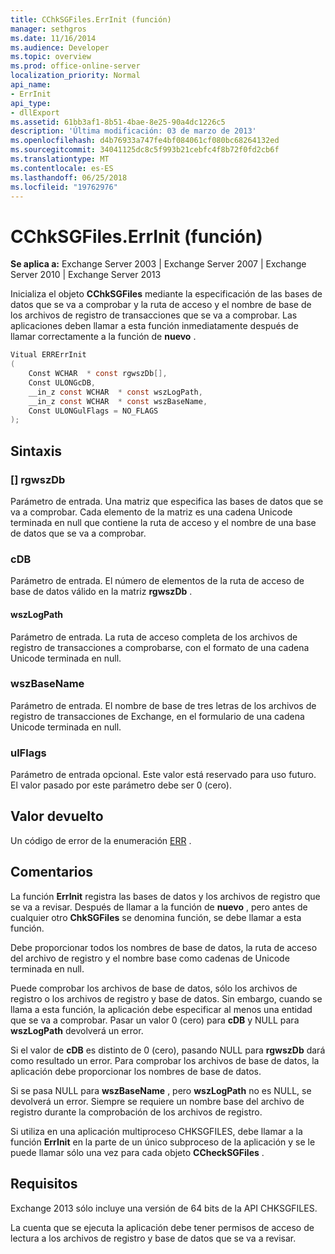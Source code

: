 ```yaml
---
title: CChkSGFiles.ErrInit (función)
manager: sethgros
ms.date: 11/16/2014
ms.audience: Developer
ms.topic: overview
ms.prod: office-online-server
localization_priority: Normal
api_name:
- ErrInit
api_type:
- dllExport
ms.assetid: 61bb3af1-8b51-4bae-8e25-90a4dc1226c5
description: 'Última modificación: 03 de marzo de 2013'
ms.openlocfilehash: d4b76933a747fe4bf084061cf080bc68264132ed
ms.sourcegitcommit: 34041125dc8c5f993b21cebfc4f8b72f0fd2cb6f
ms.translationtype: MT
ms.contentlocale: es-ES
ms.lasthandoff: 06/25/2018
ms.locfileid: "19762976"
---
```

# <a name="cchksgfileserrinit-function"></a>CChkSGFiles.ErrInit (función)
  
**Se aplica a:** Exchange Server 2003 | Exchange Server 2007 | Exchange Server 2010 | Exchange Server 2013
  
Inicializa el objeto **CChkSGFiles** mediante la especificación de las bases de datos que se va a comprobar y la ruta de acceso y el nombre de base de los archivos de registro de transacciones que se va a comprobar. Las aplicaciones deben llamar a esta función inmediatamente después de llamar correctamente a la función de **nuevo** . 
  
```cs
Vitual ERRErrInit  
(
    Const WCHAR  * const rgwszDb[],
    Const ULONGcDB,
    __in_z const WCHAR  * const wszLogPath,
    __in_z const WCHAR  * const wszBaseName,
    Const ULONGulFlags = NO_FLAGS
);

```

## <a name="parameters"></a>Sintaxis

### <a name="rgwszdb"></a>[] rgwszDb
  
Parámetro de entrada. Una matriz que especifica las bases de datos que se va a comprobar. Cada elemento de la matriz es una cadena Unicode terminada en null que contiene la ruta de acceso y el nombre de una base de datos que se va a comprobar.
    
### <a name="cdb"></a>cDB
  
Parámetro de entrada. El número de elementos de la ruta de acceso de base de datos válido en la matriz **rgwszDb** . 
    
#### <a name="wszlogpath"></a>wszLogPath
  
Parámetro de entrada. La ruta de acceso completa de los archivos de registro de transacciones a comprobarse, con el formato de una cadena Unicode terminada en null.
    
### <a name="wszbasename"></a>wszBaseName
  
Parámetro de entrada. El nombre de base de tres letras de los archivos de registro de transacciones de Exchange, en el formulario de una cadena Unicode terminada en null.
    
### <a name="ulflags"></a>ulFlags
  
Parámetro de entrada opcional. Este valor está reservado para uso futuro. El valor pasado por este parámetro debe ser 0 (cero).
    
## <a name="return-value"></a>Valor devuelto

Un código de error de la enumeración [ERR](cchksgfiles-err-enumeration.md) . 
  
## <a name="remarks"></a>Comentarios

La función **ErrInit** registra las bases de datos y los archivos de registro que se va a revisar. Después de llamar a la función de **nuevo** , pero antes de cualquier otro **ChkSGFiles** se denomina función, se debe llamar a esta función. 
  
Debe proporcionar todos los nombres de base de datos, la ruta de acceso del archivo de registro y el nombre base como cadenas de Unicode terminada en null.
  
Puede comprobar los archivos de base de datos, sólo los archivos de registro o los archivos de registro y base de datos. Sin embargo, cuando se llama a esta función, la aplicación debe especificar al menos una entidad que se va a comprobar. Pasar un valor 0 (cero) para **cDB** y NULL para **wszLogPath** devolverá un error. 
  
Si el valor de **cDB** es distinto de 0 (cero), pasando NULL para **rgwszDb** dará como resultado un error. Para comprobar los archivos de base de datos, la aplicación debe proporcionar los nombres de base de datos. 
  
Si se pasa NULL para **wszBaseName** , pero **wszLogPath** no es NULL, se devolverá un error. Siempre se requiere un nombre base del archivo de registro durante la comprobación de los archivos de registro. 
  
Si utiliza en una aplicación multiproceso CHKSGFILES, debe llamar a la función **ErrInit** en la parte de un único subproceso de la aplicación y se le puede llamar sólo una vez para cada objeto **CCheckSGFiles** . 
  
## <a name="requirements"></a>Requisitos

Exchange 2013 sólo incluye una versión de 64 bits de la API CHKSGFILES.
  
La cuenta que se ejecuta la aplicación debe tener permisos de acceso de lectura a los archivos de registro y base de datos que se va a revisar.
  

